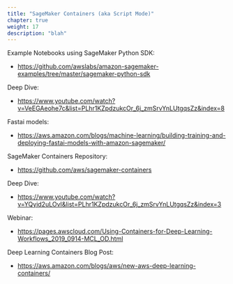 ```yaml
---
title: "SageMaker Containers (aka Script Mode)"
chapter: true
weight: 17
description: "blah"
---
```


Example Notebooks using SageMaker Python SDK:
- https://github.com/awslabs/amazon-sagemaker-examples/tree/master/sagemaker-python-sdk 

Deep Dive:
- https://www.youtube.com/watch?v=VeEGAeohe7c&list=PLhr1KZpdzukcOr_6j_zmSrvYnLUtgqsZz&index=8 

Fastai models:
- https://aws.amazon.com/blogs/machine-learning/building-training-and-deploying-fastai-models-with-amazon-sagemaker/ 

SageMaker Containers Repository:
- https://github.com/aws/sagemaker-containers 

Deep Dive:
- https://www.youtube.com/watch?v=YQyid2uLOvI&list=PLhr1KZpdzukcOr_6j_zmSrvYnLUtgqsZz&index=3 

Webinar:
- https://pages.awscloud.com/Using-Containers-for-Deep-Learning-Workflows_2019_0914-MCL_OD.html 

Deep Learning Containers Blog Post:
- https://aws.amazon.com/blogs/aws/new-aws-deep-learning-containers/ 